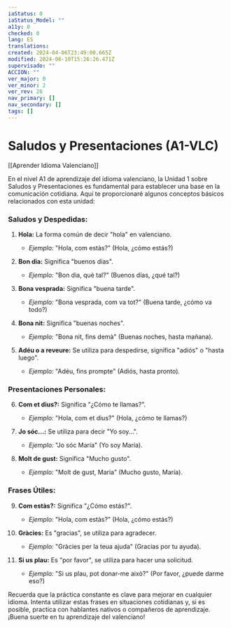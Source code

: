 ```yaml
---
iaStatus: 0
iaStatus_Model: ""
a11y: 0
checked: 0
lang: ES
translations: 
created: 2024-04-06T23:49:00.665Z
modified: 2024-06-10T15:26:26.471Z
supervisado: ""
ACCION: ""
ver_major: 0
ver_minor: 2
ver_rev: 26
nav_primary: []
nav_secondary: []
tags: []
---
```

# Saludos y Presentaciones (A1-VLC)

[[Aprender Idioma Valenciano]]

En el nivel A1 de aprendizaje del idioma valenciano, la Unidad 1 sobre Saludos y Presentaciones es fundamental para establecer una base en la comunicación cotidiana. Aquí te proporcionaré algunos conceptos básicos relacionados con esta unidad:

### Saludos y Despedidas:

1. **Hola:** La forma común de decir "hola" en valenciano.
   - *Ejemplo:* "Hola, com estàs?" (Hola, ¿cómo estás?)

2. **Bon dia:** Significa "buenos días".
   - *Ejemplo:* "Bon dia, què tal?" (Buenos días, ¿qué tal?)

3. **Bona vesprada:** Significa "buena tarde".
   - *Ejemplo:* "Bona vesprada, com va tot?" (Buena tarde, ¿cómo va todo?)

4. **Bona nit:** Significa "buenas noches".
   - *Ejemplo:* "Bona nit, fins demà" (Buenas noches, hasta mañana).

5. **Adéu o a reveure:** Se utiliza para despedirse, significa "adiós" o "hasta luego".
   - *Ejemplo:* "Adéu, fins prompte" (Adiós, hasta pronto).

### Presentaciones Personales:

6. **Com et dius?:** Significa "¿Cómo te llamas?".
   - *Ejemplo:* "Hola, com et dius?" (Hola, ¿cómo te llamas?)

7. **Jo sóc...:** Se utiliza para decir "Yo soy...".
   - *Ejemplo:* "Jo sóc María" (Yo soy María).

8. **Molt de gust:** Significa "Mucho gusto".
   - *Ejemplo:* "Molt de gust, Maria" (Mucho gusto, María).

### Frases Útiles:

9. **Com estàs?:** Significa "¿Cómo estás?".
   - *Ejemplo:* "Hola, com estàs?" (Hola, ¿cómo estás?)

10. **Gràcies:** Es "gracias", se utiliza para agradecer.
    - *Ejemplo:* "Gràcies per la teua ajuda" (Gracias por tu ayuda).

11. **Si us plau:** Es "por favor", se utiliza para hacer una solicitud.
    - *Ejemplo:* "Si us plau, pot donar-me això?" (Por favor, ¿puede darme eso?)

Recuerda que la práctica constante es clave para mejorar en cualquier idioma. Intenta utilizar estas frases en situaciones cotidianas y, si es posible, practica con hablantes nativos o compañeros de aprendizaje. ¡Buena suerte en tu aprendizaje del valenciano!